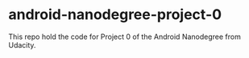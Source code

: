 # android-nanodegree-project-0
This repo hold the code for Project 0 of the Android Nanodegree from Udacity.
